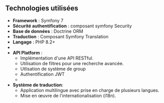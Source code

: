 



## Technologies utilisées
- **Framework** : Symfony 7
- **Sécurité authentification** : composant symfony Security
- **Base de données** : Doctrine ORM
- **Traduction** : Composant Symfony Translation
- **Langage** : PHP 8.2+
- 
- **API Platform** :  
  - Implémentation d'une API RESTful.  
  - Utilisation de filtres pour une recherche avancée.
  - Utlisation de système de group
  - Authentification JWT
  - 
- **Système de traduction**:  
  - Application multilingue avec prise en charge de plusieurs langues.  
  - Mise en œuvre de l'internationalisation (i18n).
    
